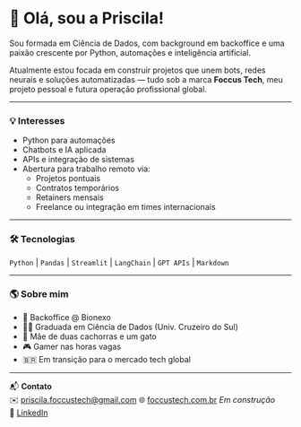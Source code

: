 # 👋 Olá, sou a Priscila!

Sou formada em Ciência de Dados, com background em backoffice e uma paixão crescente por Python, automações e inteligência artificial.

Atualmente estou focada em construir projetos que unem bots, redes neurais e soluções automatizadas — tudo sob a marca **Foccus Tech**, meu projeto pessoal e futura operação profissional global.

---

### 💡 Interesses
- Python para automações
- Chatbots e IA aplicada
- APIs e integração de sistemas
- Abertura para trabalho remoto via:
  - Projetos pontuais
  - Contratos temporários
  - Retainers mensais
  - Freelance ou integração em times internacionais

---

### 🛠️ Tecnologias
`Python` | `Pandas` | `Streamlit` | `LangChain` | `GPT APIs` | `Markdown`

---

### 🌎 Sobre mim
- 🔧 Backoffice @ Bionexo
- 👩‍🎓 Graduada em Ciência de Dados (Univ. Cruzeiro do Sul)
- 🐾 Mãe de duas cachorras e um gato
- 🎮 Gamer nas horas vagas
- 🇧🇷 Em transição para o mercado tech global

---

📬 **Contato**  
✉️ priscila.foccustech@gmail.com 
🌐 [foccustech.com.br](https://foccustech.com.br) *Em construção*  
🔗 [LinkedIn](https://www.linkedin.com/in/priscila-alves-andr%C3%A9-vieira-9ba8a2221/)
